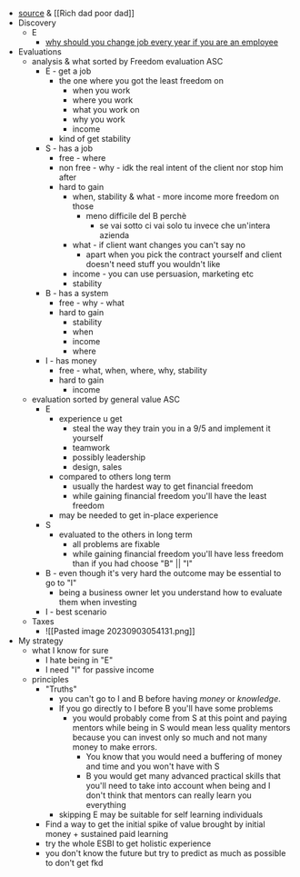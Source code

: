 - [source](https://youtu.be/bC1ScfCny38?t=23) & [[Rich dad poor dad]]
- Discovery
	- E
		- [why should you change job every year if you are an employee](https://www.forbes.com/sites/cameronkeng/2014/06/22/employees-that-stay-in-companies-longer-than-2-years-get-paid-50-less/)
- Evaluations
	- analysis & what sorted by Freedom evaluation ASC
		- E - get a job 
			- the one where you got the least freedom on
				- when you work
				- where you work
				- what you work on
				- why you work
				- income
			- kind of get stability
		- S - has a job
			- free - where
			- non free - why - idk the real intent of the client nor stop him after
			- hard to gain
				- when, stability & what - more income more freedom on those
					- meno difficile del B perchè 
						- se vai sotto ci vai solo tu invece che un'intera azienda
				- what - if client want changes you can't say no
					- apart when you pick the contract yourself and client doesn't need stuff you wouldn't like
				- income - you can use persuasion, marketing etc
				- stability
		- B - has a system
			- free - why - what
			- hard to gain
				- stability
				- when
				- income
				- where
		- I - has money
			- free - what, when, where, why, stability
			- hard to gain
				- income
	- evaluation sorted by general value ASC
		- E 
			- experience u get
				- steal the way they train you in a 9/5 and implement it yourself
				- teamwork
				- possibly leadership
				- design, sales
			- compared to others long term
				- usually the hardest way to get financial freedom
				- while gaining financial freedom you'll have the least freedom 
			- may be needed to get in-place experience
		- S
			- evaluated to the others in long term
				- all problems are fixable
				- while gaining financial freedom you'll have less freedom than if you had choose "B" || "I"
		- B - even though it's very hard the outcome may be essential to go to "I"
			- being a business owner let you understand how to evaluate them when investing
		- I - best scenario
	- Taxes
		- ![[Pasted image 20230903054131.png]]
- My strategy
	- what I know for sure
		- I hate being in "E"
		- I need "I" for passive income
	- principles
		- "Truths"
			- you can't go to I and B before having *money* or *knowledge*. 
			- If you go directly to I before B you'll have some problems
				- you would probably come from S at this point and paying mentors while being in S would mean less quality mentors because you can invest only so much and not many money to make errors. 
					- You know that you would need a buffering of money and time and you won't have with S
					- B you would get many advanced practical skills that you'll need to take into account when being and I don't think that mentors can really learn you everything
			- skipping E may be suitable for self learning individuals
		- Find a way to get the initial spike of value brought by initial money + sustained paid learning
		- try the whole ESBI to get holistic experience
		- you don't know the future but try to predict as much as possible to don't get fkd

